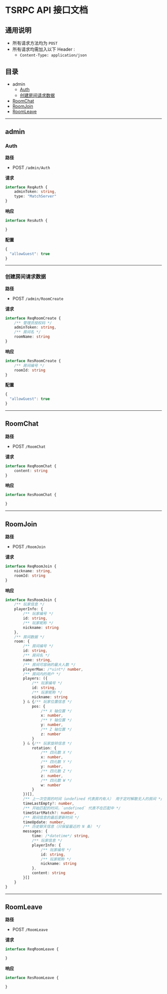 
# TSRPC API 接口文档

## 通用说明

- 所有请求方法均为 `POST`
- 所有请求均需加入以下 Header :
    - `Content-Type: application/json`

## 目录

- admin
    - [Auth](#/admin/Auth)
    - [创建房间请求数据](#/admin/RoomCreate)
- [RoomChat](#/RoomChat)
- [RoomJoin](#/RoomJoin)
- [RoomLeave](#/RoomLeave)

---

## admin

### Auth <a id="/admin/Auth"></a>

**路径**
- POST `/admin/Auth`

**请求**
```ts
interface ReqAuth {
    adminToken: string,
    type: "MatchServer"
}
```

**响应**
```ts
interface ResAuth {

}
```

**配置**
```ts
{
  "allowGuest": true
}
```

---

### 创建房间请求数据 <a id="/admin/RoomCreate"></a>

**路径**
- POST `/admin/RoomCreate`

**请求**
```ts
interface ReqRoomCreate {
    /** 管理员授权码 */
    adminToken: string,
    /** 房间名 */
    roomName: string
}
```

**响应**
```ts
interface ResRoomCreate {
    /** 房间编号 */
    roomId: string
}
```

**配置**
```ts
{
  "allowGuest": true
}
```

---

## RoomChat <a id="/RoomChat"></a>

**路径**
- POST `/RoomChat`

**请求**
```ts
interface ReqRoomChat {
    content: string
}
```

**响应**
```ts
interface ResRoomChat {

}
```

---

## RoomJoin <a id="/RoomJoin"></a>

**路径**
- POST `/RoomJoin`

**请求**
```ts
interface ReqRoomJoin {
    nickname: string,
    roomId: string
}
```

**响应**
```ts
interface ResRoomJoin {
    /** 玩家信息 */
    playerInfo: {
        /** 玩家编号 */
        id: string,
        /** 玩家昵称 */
        nickname: string
    },
    /** 房间数据 */
    room: {
        /** 房间编号 */
        id: string,
        /** 房间名 */
        name: string,
        /** 房间可容纳的最大人数 */
        playerMax: /*uint*/ number,
        /** 房间内的用户 */
        players: ({
            /** 玩家编号 */
            id: string,
            /** 玩家昵称 */
            nickname: string
        } & {/** 玩家位置信息 */
            pos: {
                /** X 轴位置 */
                x: number,
                /** Y 轴位置 */
                y: number,
                /** Z 轴位置 */
                z: number
            }
        } & {/** 玩家旋转信息 */
            rotation: {
                /** 四元数 X */
                x: number,
                /** 四元数 Y */
                y: number,
                /** 四元数 Z */
                z: number,
                /** 四元数 W */
                w: number
            }
        })[],
        /** 上一次空房的时间（undefined 代表房内有人） 用于定时解散无人的房间 */
        timeLastEmpty?: number,
        /** 开始匹配的时间，`undefined` 代表不在匹配中 */
        timeStartMatch?: number,
        /** 房间信息的最后更新时间 */
        timeUpdate: number,
        /** 历史聊天信息（只保留最近的 N 条） */
        messages: {
            time: /*datetime*/ string,
            /** 玩家信息 */
            playerInfo: {
                /** 玩家编号 */
                id: string,
                /** 玩家昵称 */
                nickname: string
            },
            content: string
        }[]
    }
}
```

---

## RoomLeave <a id="/RoomLeave"></a>

**路径**
- POST `/RoomLeave`

**请求**
```ts
interface ReqRoomLeave {

}
```

**响应**
```ts
interface ResRoomLeave {

}
```

